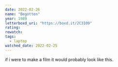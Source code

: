 ```yaml
---
date: 2022-02-26
name: "Begotten"
year: 1989
letterboxd_uri: "https://boxd.it/2C3IO9"
rating: 
rewatch: 
tags:
  - laptop
watched_date: 2022-02-25
---
```


if i were to make a film it would probably look like this.

